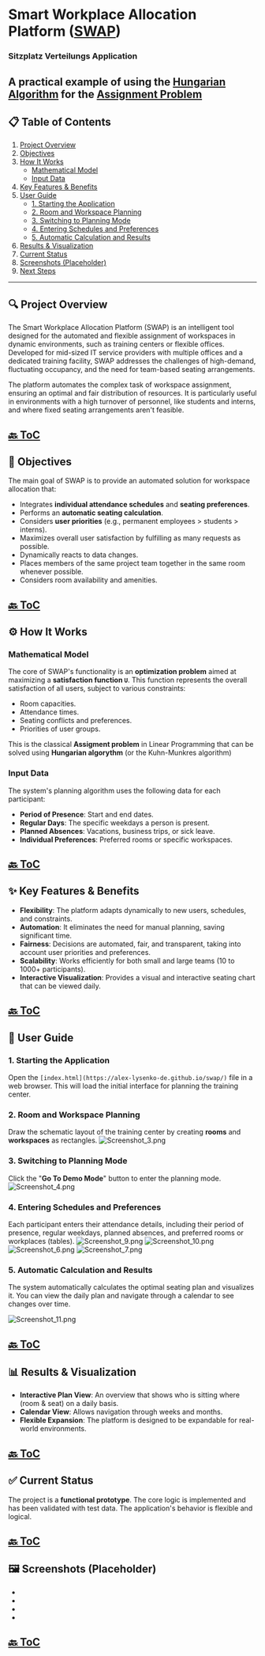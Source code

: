 # Smart Workplace Allocation Platform ([SWAP](https://alex-lysenko-de.github.io/swap/))

### Sitzplatz Verteilungs Application

A practical example of using the [Hungarian Algorithm](https://en.wikipedia.org/wiki/Hungarian_algorithm) for the [Assignment Problem](https://en.wikipedia.org/wiki/Assignment_problem)
-----

## 📋 Table of Contents

1.  [Project Overview](#-project-overview)
2.  [Objectives](#-objectives)
3.  [How It Works](#%EF%B8%8F-how-it-works)
      * [Mathematical Model](#mathematical-model)
      * [Input Data](#input-data)
4.  [Key Features & Benefits](#input-data)
5.  [User Guide](#-user-guide)
      * [1. Starting the Application](#1-starting-the-application)
      * [2. Room and Workspace Planning](#2-room-and-workspace-planning)
      * [3. Switching to Planning Mode](#3-switching-to-planning-mode)
      * [4. Entering Schedules and Preferences](#4-entering-schedules-and-preferences)
      * [5. Automatic Calculation and Results](#5-automatic-calculation-and-results)
6.  [Results & Visualization](#-results--visualization)
7.  [Current Status](#-current-status)
8.  [Screenshots (Placeholder)](#%EF%B8%8F-screenshots-placeholder)
9.  [Next Steps](#-next-steps)


-----

## 🔍 Project Overview

The Smart Workplace Allocation Platform (SWAP) is an intelligent tool designed for the automated and flexible assignment of workspaces in dynamic environments, such as training centers or flexible offices. Developed for mid-sized IT service providers with multiple offices and a dedicated training facility, SWAP addresses the challenges of high-demand, fluctuating occupancy, and the need for team-based seating arrangements.

The platform automates the complex task of workspace assignment, ensuring an optimal and fair distribution of resources. It is particularly useful in environments with a high turnover of personnel, like students and interns, and where fixed seating arrangements aren't feasible.

[🔙 ToC](#-table-of-contents)
-----

## 🎯 Objectives

The main goal of SWAP is to provide an automated solution for workspace allocation that:

  * Integrates **individual attendance schedules** and **seating preferences**.
  * Performs an **automatic seating calculation**.
  * Considers **user priorities** (e.g., permanent employees \> students \> interns).
  * Maximizes overall user satisfaction by fulfilling as many requests as possible.
  * Dynamically reacts to data changes.
  * Places members of the same project team together in the same room whenever possible.
  * Considers room availability and amenities.

[🔙 ToC](#-table-of-contents)
-----

## ⚙️ How It Works

### Mathematical Model

The core of SWAP's functionality is an **optimization problem** aimed at maximizing a **satisfaction function `U`**. This function represents the overall satisfaction of all users, subject to various constraints:

  * Room capacities.
  * Attendance times.
  * Seating conflicts and preferences.
  * Priorities of user groups.

This is the classical **Assigment problem** in Linear Programming that can be solved using **Hungarian algorythm** (or the Kuhn-Munkres algorithm)

### Input Data

The system's planning algorithm uses the following data for each participant:

  * **Period of Presence**: Start and end dates.
  * **Regular Days**: The specific weekdays a person is present.
  * **Planned Absences**: Vacations, business trips, or sick leave.
  * **Individual Preferences**: Preferred rooms or specific workspaces.


[🔙 ToC](#-table-of-contents)
-----

## ✨ Key Features & Benefits

  * **Flexibility**: The platform adapts dynamically to new users, schedules, and constraints.
  * **Automation**: It eliminates the need for manual planning, saving significant time.
  * **Fairness**: Decisions are automated, fair, and transparent, taking into account user priorities and preferences.
  * **Scalability**: Works efficiently for both small and large teams (10 to 1000+ participants).
  * **Interactive Visualization**: Provides a visual and interactive seating chart that can be viewed daily.

[🔙 ToC](#-table-of-contents)
-----

## 📝 User Guide

### 1\. Starting the Application

Open the `[index.html](https://alex-lysenko-de.github.io/swap/)` file in a web browser. This will load the initial interface for planning the training center.

### 2\. Room and Workspace Planning

Draw the schematic layout of the training center by creating **rooms** and **workspaces** as rectangles. 
![Screenshot_3.png](img/Screenshot_3.png)

### 3\. Switching to Planning Mode

Click the "**Go To Demo Mode**" button to enter the planning mode.
![Screenshot_4.png](img/Screenshot_4.png)

### 4\. Entering Schedules and Preferences

Each participant enters their attendance details, including their period of presence, regular weekdays, planned absences, and preferred rooms or workplaces (tables).
![Screenshot_9.png](img/Screenshot_9.png)
![Screenshot_10.png](img/Screenshot_10.png)
![Screenshot_6.png](img/Screenshot_6.png)
![Screenshot_7.png](img/Screenshot_7.png)


### 5\. Automatic Calculation and Results

The system automatically calculates the optimal seating plan and visualizes it. You can view the daily plan and navigate through a calendar to see changes over time.

![Screenshot_11.png](img/Screenshot_11.png)

[🔙 ToC](#-table-of-contents)
-----

## 📊 Results & Visualization

  * **Interactive Plan View**: An overview that shows who is sitting where (room & seat) on a daily basis.
  * **Calendar View**: Allows navigation through weeks and months.
  * **Flexible Expansion**: The platform is designed to be expandable for real-world environments.
  

[🔙 ToC](#-table-of-contents)
-----

## ✅ Current Status

The project is a **functional prototype**. The core logic is implemented and has been validated with test data. The application's behavior is flexible and logical.

[🔙 ToC](#-table-of-contents)
-----


## 🖼️ Screenshots (Placeholder)

  * 
  * 
  * 
  * 
  
[🔙 ToC](#-table-of-contents)
-----


